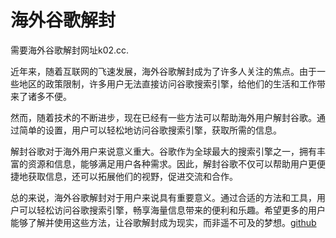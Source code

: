 # 海外谷歌解封

需要海外谷歌解封网址k02.cc.

近年来，随着互联网的飞速发展，海外谷歌解封成为了许多人关注的焦点。由于一些地区的政策限制，许多用户无法直接访问谷歌搜索引擎，给他们的生活和工作带来了诸多不便。

然而，随着技术的不断进步，现在已经有一些方法可以帮助海外用户解封谷歌。通过简单的设置，用户可以轻松地访问谷歌搜索引擎，获取所需的信息。

解封谷歌对于海外用户来说意义重大。谷歌作为全球最大的搜索引擎之一，拥有丰富的资源和信息，能够满足用户各种需求。因此，解封谷歌不仅可以帮助用户更便捷地获取信息，还可以拓展他们的视野，促进交流和合作。

总的来说，海外谷歌解封对于用户来说具有重要意义。通过合适的方法和工具，用户可以轻松访问谷歌搜索引擎，畅享海量信息带来的便利和乐趣。希望更多的用户能够了解并使用这些方法，让谷歌解封成为现实，而非遥不可及的梦想。[github](https://github.com)